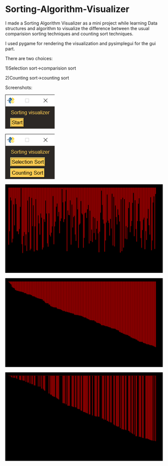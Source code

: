# Sorting-Algorithm-Visualizer
I made a Sorting Algorithm Visualizer as a mini project while learning Data structures and algorithm to visualize the difference between the usual comparision sorting techniques and counting sort techniques.

I used pygame for rendering the visualization and pysimplegui for the gui part.

There are two choices:

1)Selection sort->comparision sort

2)Counting sort->counting sort

Screenshots:


![image](https://raw.githubusercontent.com/chandradharrao/Sorting-Algorithm-Visualizer/master/1.png)

![image](https://raw.githubusercontent.com/chandradharrao/Sorting-Algorithm-Visualizer/master/2.png)

![image](https://raw.githubusercontent.com/chandradharrao/Sorting-Algorithm-Visualizer/master/3.png)

![image](https://raw.githubusercontent.com/chandradharrao/Sorting-Algorithm-Visualizer/master/4.png)

![image](https://raw.githubusercontent.com/chandradharrao/Sorting-Algorithm-Visualizer/master/5.png)


